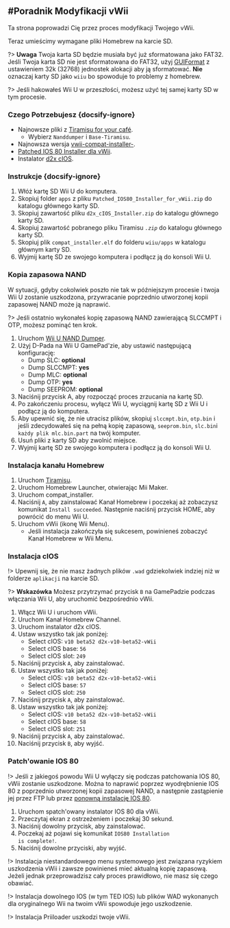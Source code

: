 #Poradnik Modyfikacji vWii
---
Ta strona poprowadzi Cię przez proces modyfikacji Twojego vWii.

Teraz umieścimy wymagane pliki Homebrew na karcie SD.

?> **Uwaga** Twoja karta SD będzie musiała być już sformatowana jako FAT32. Jeśli Twoja karta SD nie jest sformatowana do FAT32, użyj [GUIFormat](http://ridgecrop.co.uk/index.htm?guiformat.htm) z ustawieniem 32k (32768) jednostek alokacji aby ją sformatować. **Nie** oznaczaj karty SD jako `wiiu` bo spowoduje to problemy z homebrew.

?> Jeśli hakowałeś Wii U w przeszłości, możesz użyć tej samej karty SD w tym procesie.



### Czego Potrzebujesz {docsify-ignore}

- Najnowsze pliki z [Tiramisu for your café](https://tiramisu.foryour.cafe).
    - Wybierz `Nanddumper` i `Base-Tiramisu`.
- Najnowsza wersja [vwii-compat-installer-](https://github.com/TheLordScruffy/vwii-compat-installer/releases).
- <a href="docs/files/Patched_IOS80_Installer_for_vWii.zip" download>Patched IOS 80 Installer dla vWii</a>.
- Instalator <a href ="docs/files/d2x_cIOS_Installer.zip" download>d2x cIOS</a>.

### Instrukcje {docsify-ignore}

1. Włóż kartę SD Wii U do komputera.
1. Skopiuj folder `apps` z pliku <code>Patched_<wbr>IOS80_<wbr>Installer_<wbr>for_<wbr>vWii<wbr>.zip</code> do katalogu głównego karty SD.
1. Skopiuj zawartość pliku <code>d2x_<wbr>cIOS_<wbr>Installer<wbr>.zip</code> do katalogu głównego karty SD.
1. Skopiuj zawartość pobranego pliku Tiramisu *`.zip`* do katalogu głównego karty SD.
1. Skopiuj plik `compat_installer.elf` do folderu `wiiu/apps` w katalogu głównym karty SD.
1. Wyjmij kartę SD ze swojego komputera i podłącz ją do konsoli Wii U.

### Kopia zapasowa NAND

W sytuacji, gdyby cokolwiek poszło nie tak w późniejszym procesie i twoja Wii U zostanie uszkodzona, przywracanie poprzednio utworzonej kopii zapasowej NAND może ją naprawić.

?> Jeśli ostatnio wykonałeś kopię zapasową NAND zawierającą SLCCMPT i OTP, możesz pominąć ten krok.

1. Uruchom [Wii U NAND Dumper](vwii/browser-exploit).
1. Użyj D-Pada na Wii U GamePad'zie, aby ustawić następującą konfigurację:
    - Dump SLC: **optional**
    - Dump SLCCMPT: **yes**
    - Dump MLC: **optional**
    - Dump OTP: **yes**
    - Dump SEEPROM: **optional**
1. Naciśnij przycisk A, aby rozpocząć proces zrzucania na kartę SD.
1. Po zakończeniu procesu, wyłącz Wii U, wyciągnij kartę SD z Wii U i podłącz ją do komputera.
1. Aby upewnić się, że nie utracisz plików, skopiuj `slccmpt.bin`, `otp.bin` i jeśli zdecydowałeś się na pełną kopię zapasową, `seeprom.bin`, `slc.bin`i `każdy plik mlc.bin.part` na twój komputer.
1. Usuń pliki z karty SD aby zwolnić miejsce.
1. Wyjmij kartę SD ze swojego komputera i podłącz ją do konsoli Wii U.

### Instalacja kanału Homebrew

1. Uruchom [Tiramisu](vwii/browser-exploit).
1. Uruchom Homebrew Launcher, otwierając Mii Maker.
1. Uruchom compat_installer.
1. Naciśnij `A`, aby zainstalować Kanał Homebrew i poczekaj aż zobaczysz komunikat `Install succeeded`. Następnie naciśnij przycisk HOME, aby powrócić do menu Wii U.
1. Uruchom vWii (ikonę Wii Menu).
   - Jeśli instalacja zakończyła się sukcesem, powinieneś zobaczyć Kanał Homebrew w Wii Menu.

### Instalacja cIOS

!> Upewnij się, że nie masz żadnych plików `.wad` gdziekolwiek indziej niż w folderze `aplikacji` na karcie SD.

?> **Wskazówka** Możesz przytrzymać przycisk `B` na GamePadzie podczas włączania Wii U, aby uruchomić bezpośrednio vWii.

1. Włącz Wii U i uruchom vWii.
1. Uruchom Kanał Homebrew Channel.
1. Uruchom instalator d2x cIOS.
1. Ustaw wszystko tak jak poniżej:
    - Select cIOS: `v10 beta52 d2x-v10-beta52-vWii`
    - Select cIOS base: `56`
    - Select cIOS slot: `249`
1. Naciśnij przycisk `A`, aby zainstalować.
1. Ustaw wszystko tak jak poniżej:
    - Select cIOS: `v10 beta52 d2x-v10-beta52-vWii`
    - Select cIOS base: `57`
    - Select cIOS slot: `250`
1. Naciśnij przycisk `A`, aby zainstalować.
1. Ustaw wszystko tak jak poniżej:
    - Select cIOS: `v10 beta52 d2x-v10-beta52-vWii`
    - Select cIOS base: `58`
    - Select cIOS slot: `251`
1. Naciśnij przycisk `A`, aby zainstalować.
1. Naciśnij przycisk `B`, aby wyjść.

### Patch'owanie IOS 80

!> Jeśli z jakiegoś powodu Wii U wyłączy się podczas patchowania IOS 80, vWii zostanie uszkodzone. Można to naprawić poprzez wyodrębnienie IOS 80 z poprzednio utworzonej kopii zapasowej NAND, a następnie zastąpienie jej przez FTP lub przez [ponowną instalację IOS 80](recover-vwii-ioses-channels).

1. Uruchom spatch'owany instalator IOS 80 dla vWii.
1. Przeczytaj ekran z ostrzeżeniem i poczekaj 30 sekund.
1. Naciśnij dowolny przycisk, aby zainstalować.
1. Poczekaj aż pojawi się komunikat <code>IOS80 <wbr>Installation <wbr>is <wbr>complete!</code>.
1. Naciśnij dowolne przyciski, aby wyjść.

!> Instalacja niestandardowego menu systemowego jest związana ryzykiem uszkodzenia vWii i zawsze powinieneś mieć aktualną kopię zapasową. Jeżeli jednak przeprowadzisz cały proces prawidłowo, nie masz się czego obawiać.

!> Instalacja dowolnego IOS (w tym TED IOS) lub plików WAD wykonanych dla oryginalnego Wii na twoim vWii spowoduje jego uszkodzenie.

!> Instalacja Priiloader uszkodzi twoje vWii.

